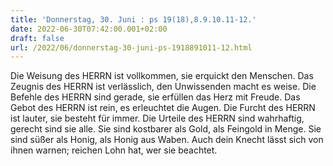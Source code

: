 ```yaml
---
title: 'Donnerstag, 30. Juni : ps 19(18),8.9.10.11-12.'
date: 2022-06-30T07:42:00.001+02:00
draft: false
url: /2022/06/donnerstag-30-juni-ps-1918891011-12.html
---
```


Die Weisung des HERRN ist vollkommen, sie erquickt den Menschen. Das Zeugnis des HERRN ist verlässlich, den Unwissenden macht es weise. Die Befehle des HERRN sind gerade, sie erfüllen das Herz mit Freude. Das Gebot des HERRN ist rein, es erleuchtet die Augen. Die Furcht des HERRN ist lauter, sie besteht für immer. Die Urteile des HERRN sind wahrhaftig, gerecht sind sie alle. Sie sind kostbarer als Gold, als Feingold in Menge. Sie sind süßer als Honig, als Honig aus Waben. Auch dein Knecht lässt sich von ihnen warnen; reichen Lohn hat, wer sie beachtet.